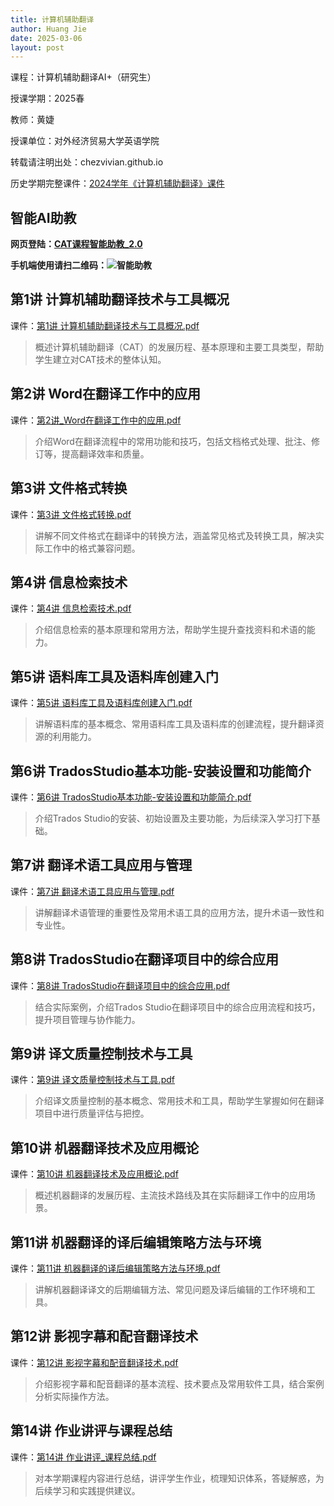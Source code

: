 ```yaml
---
title: 计算机辅助翻译
author: Huang Jie
date: 2025-03-06
layout: post
---
```


课程：计算机辅助翻译AI+（研究生）

授课学期：2025春

教师：黄婕

授课单位：对外经济贸易大学英语学院

转载请注明出处：chezvivian.github.io

历史学期完整课件：[2024学年《计算机辅助翻译》课件](/class/archive/CAT-2024/)  


## 智能AI助教

**网页登陆：[CAT课程智能助教_2.0](https://udify.app/chat/cowvutHCzOFeVfaw)**

**手机端使用请扫二维码：![智能助教](https://chezvivian.github.io/class/assets/CAT助教_2.0.png)**

<script>
 window.difyChatbotConfig = {
  token: 'cowvutHCzOFeVfaw'
 }
</script>
<script
 src="https://udify.app/embed.min.js"
 id="cowvutHCzOFeVfaw"
 defer>
</script>
<style>
  #dify-chatbot-bubble-button {
    background-color: #1C64F2 !important;
  }
  #dify-chatbot-bubble-window {
    width: 40rem !important;
    height: 45rem !important;
  }
</style>


## 第1讲 计算机辅助翻译技术与工具概况

课件：[第1讲 计算机辅助翻译技术与工具概况.pdf](https://chezvivian.github.io/class/CAT_pdf/第1讲_计算机辅助翻译技术与工具概况_2025.pdf)

> 概述计算机辅助翻译（CAT）的发展历程、基本原理和主要工具类型，帮助学生建立对CAT技术的整体认知。

## 第2讲 Word在翻译工作中的应用

课件：[第2讲_Word在翻译工作中的应用.pdf](https://chezvivian.github.io/class/CAT_pdf/第2讲_Word在翻译工作中的应用.pdf)

> 介绍Word在翻译流程中的常用功能和技巧，包括文档格式处理、批注、修订等，提高翻译效率和质量。

## 第3讲 文件格式转换

课件：[第3讲 文件格式转换.pdf](https://chezvivian.github.io/class/CAT_pdf/第3讲_文件格式转换.pdf)

> 讲解不同文件格式在翻译中的转换方法，涵盖常见格式及转换工具，解决实际工作中的格式兼容问题。

## 第4讲 信息检索技术

课件：[第4讲 信息检索技术.pdf](https://chezvivian.github.io/class/CAT_pdf/第4讲_信息检索技术.pdf)

> 介绍信息检索的基本原理和常用方法，帮助学生提升查找资料和术语的能力。

## 第5讲 语料库工具及语料库创建入门

课件：[第5讲 语料库工具及语料库创建入门.pdf](https://chezvivian.github.io/class/CAT_pdf/第5讲_语料库工具及语料库创建入门.pdf)

> 讲解语料库的基本概念、常用语料库工具及语料库的创建流程，提升翻译资源的利用能力。

## 第6讲 TradosStudio基本功能-安装设置和功能简介

课件：[第6讲 TradosStudio基本功能-安装设置和功能简介.pdf](https://chezvivian.github.io/class/CAT_pdf/第6讲_TradosStudio基本功能-安装设置和功能简介.pdf)

> 介绍Trados Studio的安装、初始设置及主要功能，为后续深入学习打下基础。

## 第7讲 翻译术语工具应用与管理

课件：[第7讲 翻译术语工具应用与管理.pdf](https://chezvivian.github.io/class/CAT_pdf/第7讲_翻译术语工具应用与管理.pdf)

> 讲解翻译术语管理的重要性及常用术语工具的应用方法，提升术语一致性和专业性。

## 第8讲 TradosStudio在翻译项目中的综合应用

课件：[第8讲 TradosStudio在翻译项目中的综合应用.pdf](https://chezvivian.github.io/class/CAT_pdf/第8讲_TradosStudio在翻译项目中的综合应用.pdf)

> 结合实际案例，介绍Trados Studio在翻译项目中的综合应用流程和技巧，提升项目管理与协作能力。

## 第9讲 译文质量控制技术与工具

课件：[第9讲 译文质量控制技术与工具.pdf](https://chezvivian.github.io/class/CAT_pdf/第9讲_译文质量控制技术与工具.pdf)

> 介绍译文质量控制的基本概念、常用技术和工具，帮助学生掌握如何在翻译项目中进行质量评估与把控。

## 第10讲 机器翻译技术及应用概论

课件：[第10讲 机器翻译技术及应用概论.pdf](https://chezvivian.github.io/class/CAT_pdf/第10讲_机器翻译技术及应用概论.pdf)

> 概述机器翻译的发展历程、主流技术路线及其在实际翻译工作中的应用场景。

## 第11讲 机器翻译的译后编辑策略方法与环境

课件：[第11讲 机器翻译的译后编辑策略方法与环境.pdf](https://chezvivian.github.io/class/CAT_pdf/第11讲_机器翻译的译后编辑策略方法与环境.pdf)

> 讲解机器翻译译文的后期编辑方法、常见问题及译后编辑的工作环境和工具。

## 第12讲 影视字幕和配音翻译技术

课件：[第12讲 影视字幕和配音翻译技术.pdf](https://chezvivian.github.io/class/CAT_pdf/第12讲_影视字幕和配音翻译技术.pdf)

> 介绍影视字幕和配音翻译的基本流程、技术要点及常用软件工具，结合案例分析实际操作方法。

## 第14讲 作业讲评与课程总结

课件：[第14讲 作业讲评_课程总结.pdf](https://chezvivian.github.io/class/CAT_pdf/第14讲_作业讲评_课程总结.pdf)

> 对本学期课程内容进行总结，讲评学生作业，梳理知识体系，答疑解惑，为后续学习和实践提供建议。